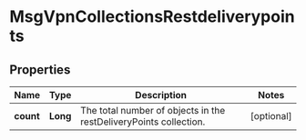 
# MsgVpnCollectionsRestdeliverypoints

## Properties
Name | Type | Description | Notes
------------ | ------------- | ------------- | -------------
**count** | **Long** | The total number of objects in the restDeliveryPoints collection. |  [optional]



